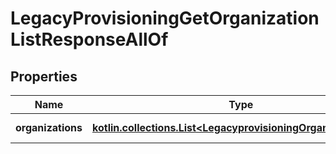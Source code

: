 
# LegacyProvisioningGetOrganizationListResponseAllOf

## Properties
Name | Type | Description | Notes
------------ | ------------- | ------------- | -------------
**organizations** | [**kotlin.collections.List&lt;LegacyprovisioningOrganizationItem&gt;**](LegacyprovisioningOrganizationItem.md) | List of organization |  [optional]



